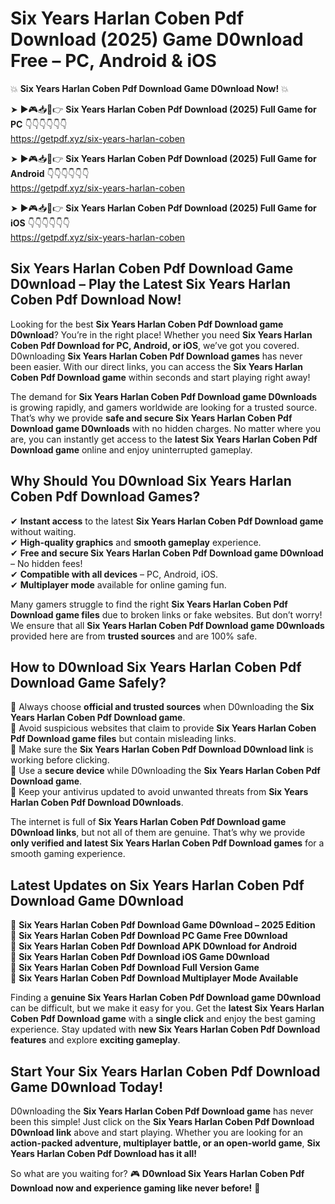 # Six Years Harlan Coben Pdf Download (2025) Game D0wnload Free – PC, Android & iOS

💥 **Six Years Harlan Coben Pdf Download Game D0wnload Now!** 💥  

➤ ►🎮📥📱👉 **Six Years Harlan Coben Pdf Download (2025) Full Game for PC** 👇👇👇👇👇👇  
https://getpdf.xyz/six-years-harlan-coben  

➤ ►🎮📥📱👉 **Six Years Harlan Coben Pdf Download (2025) Full Game for Android** 👇👇👇👇👇👇  
https://getpdf.xyz/six-years-harlan-coben  

➤ ►🎮📥📱👉 **Six Years Harlan Coben Pdf Download (2025) Full Game for iOS** 👇👇👇👇👇👇  
https://getpdf.xyz/six-years-harlan-coben  

## Six Years Harlan Coben Pdf Download Game D0wnload – Play the Latest Six Years Harlan Coben Pdf Download Now!

Looking for the best **Six Years Harlan Coben Pdf Download game D0wnload**? You’re in the right place! Whether you need **Six Years Harlan Coben Pdf Download for PC, Android, or iOS**, we’ve got you covered. D0wnloading **Six Years Harlan Coben Pdf Download games** has never been easier. With our direct links, you can access the **Six Years Harlan Coben Pdf Download game** within seconds and start playing right away!  

The demand for **Six Years Harlan Coben Pdf Download game D0wnloads** is growing rapidly, and gamers worldwide are looking for a trusted source. That’s why we provide **safe and secure Six Years Harlan Coben Pdf Download game D0wnloads** with no hidden charges. No matter where you are, you can instantly get access to the **latest Six Years Harlan Coben Pdf Download game** online and enjoy uninterrupted gameplay.  

## **Why Should You D0wnload Six Years Harlan Coben Pdf Download Games?**  

✔ **Instant access** to the latest **Six Years Harlan Coben Pdf Download game** without waiting.  
✔ **High-quality graphics** and **smooth gameplay** experience.  
✔ **Free and secure Six Years Harlan Coben Pdf Download game D0wnload** – No hidden fees!  
✔ **Compatible with all devices** – PC, Android, iOS.  
✔ **Multiplayer mode** available for online gaming fun.  

Many gamers struggle to find the right **Six Years Harlan Coben Pdf Download game files** due to broken links or fake websites. But don’t worry! We ensure that all **Six Years Harlan Coben Pdf Download game D0wnloads** provided here are from **trusted sources** and are 100% safe.  

## **How to D0wnload Six Years Harlan Coben Pdf Download Game Safely?**  

📌 Always choose **official and trusted sources** when D0wnloading the **Six Years Harlan Coben Pdf Download game**.  
📌 Avoid suspicious websites that claim to provide **Six Years Harlan Coben Pdf Download game files** but contain misleading links.  
📌 Make sure the **Six Years Harlan Coben Pdf Download D0wnload link** is working before clicking.  
📌 Use a **secure device** while D0wnloading the **Six Years Harlan Coben Pdf Download game**.  
📌 Keep your antivirus updated to avoid unwanted threats from **Six Years Harlan Coben Pdf Download D0wnloads**.  

The internet is full of **Six Years Harlan Coben Pdf Download game D0wnload links**, but not all of them are genuine. That’s why we provide **only verified and latest Six Years Harlan Coben Pdf Download games** for a smooth gaming experience.  

## **Latest Updates on Six Years Harlan Coben Pdf Download Game D0wnload**  

🔹 **Six Years Harlan Coben Pdf Download Game D0wnload – 2025 Edition**  
🔹 **Six Years Harlan Coben Pdf Download PC Game Free D0wnload**  
🔹 **Six Years Harlan Coben Pdf Download APK D0wnload for Android**  
🔹 **Six Years Harlan Coben Pdf Download iOS Game D0wnload**  
🔹 **Six Years Harlan Coben Pdf Download Full Version Game**  
🔹 **Six Years Harlan Coben Pdf Download Multiplayer Mode Available**  

Finding a **genuine Six Years Harlan Coben Pdf Download game D0wnload** can be difficult, but we make it easy for you. Get the **latest Six Years Harlan Coben Pdf Download game** with a **single click** and enjoy the best gaming experience. Stay updated with **new Six Years Harlan Coben Pdf Download features** and explore **exciting gameplay**.  

## **Start Your Six Years Harlan Coben Pdf Download Game D0wnload Today!**  

D0wnloading the **Six Years Harlan Coben Pdf Download game** has never been this simple! Just click on the **Six Years Harlan Coben Pdf Download D0wnload link** above and start playing. Whether you are looking for an **action-packed adventure, multiplayer battle, or an open-world game**, **Six Years Harlan Coben Pdf Download has it all!**  

So what are you waiting for? 🎮 **D0wnload Six Years Harlan Coben Pdf Download now and experience gaming like never before!** 🚀  